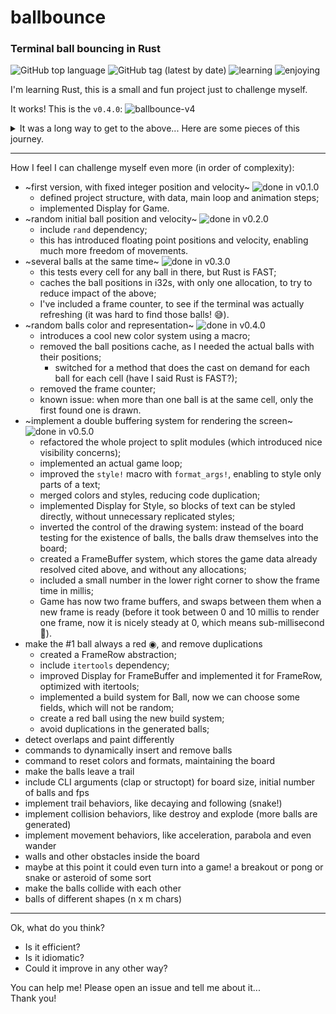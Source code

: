 # ballbounce
### Terminal ball bouncing in Rust

![GitHub top language](https://img.shields.io/github/languages/top/rsalmei/ballbounce)
![GitHub tag (latest by date)](https://img.shields.io/github/v/tag/rsalmei/ballbounce?label=current)
![learning](https://img.shields.io/badge/still%20learning-OH%20YES-red)
![enjoying](https://img.shields.io/badge/enjoying-OH%20YES-green)

I'm learning Rust, this is a small and fun project just to challenge myself.

It works! This is the `v0.4.0`:
![ballbounce-v4](img/ballbounce-v4.gif)

<details>
<summary>It was a long way to get to the above... Here are some pieces of this journey.</summary>

This was the first version.
![ballbounce-v1](img/ballbounce.gif)
</details>

---

How I feel I can challenge myself even more (in order of complexity):

- ~first version, with fixed integer position and velocity~ ![done in v0.1.0](https://img.shields.io/badge/done%20in-v0.1.0-orange)
    - defined project structure, with data, main loop and animation steps;
    - implemented Display for Game.
- ~random initial ball position and velocity~ ![done in v0.2.0](https://img.shields.io/badge/done%20in-v0.2.0-orange)
    - include `rand` dependency;
    - this has introduced floating point positions and velocity, enabling much more freedom of movements.
- ~several balls at the same time~ ![done in v0.3.0](https://img.shields.io/badge/done%20in-v0.3.0-orange)
    - this tests every cell for any ball in there, but Rust is FAST;
    - caches the ball positions in i32s, with only one allocation, to try to reduce impact of the above;
    - I've included a frame counter, to see if the terminal was actually refreshing (it was hard to find those balls! 😅).
- ~random balls color and representation~ ![done in v0.4.0](https://img.shields.io/badge/done%20in-v0.4.0-orange)
    - introduces a cool new color system using a macro;
    - removed the ball positions cache, as I needed the actual balls with their positions;
        - switched for a method that does the cast on demand for each ball for each cell (have I said Rust is FAST?);
    - removed the frame counter;
    - known issue: when more than one ball is at the same cell, only the first found one is drawn.
- ~implement a double buffering system for rendering the screen~ ![done in v0.5.0](https://img.shields.io/badge/done%20in-v0.5.0-orange)
    - refactored the whole project to split modules (which introduced nice visibility concerns);
    - implemented an actual game loop;
    - improved the `style!` macro with `format_args!`, enabling to style only parts of a text;
    - merged colors and styles, reducing code duplication;
    - implemented Display for Style, so blocks of text can be styled directly, without unnecessary replicated styles;
    - inverted the control of the drawing system: instead of the board testing for the existence of balls, the balls draw themselves into the board;
    - created a FrameBuffer system, which stores the game data already resolved cited above, and without any allocations;
    - included a small number in the lower right corner to show the frame time in millis;
    - Game has now two frame buffers, and swaps between them when a new frame is ready (before it took between 0 and 10 millis to render one frame, now it is nicely steady at 0, which means sub-millisecond 👏).
- make the #1 ball always a red ◉, and remove duplications
    - created a FrameRow abstraction;
    - include `itertools` dependency;
    - improved Display for FrameBuffer and implemented it for FrameRow, optimized with itertools;
    - implemented a build system for Ball, now we can choose some fields, which will not be random;
    - create a red ball using the new build system;
    - avoid duplications in the generated balls;
- detect overlaps and paint differently
- commands to dynamically insert and remove balls
- command to reset colors and formats, maintaining the board
- make the balls leave a trail
- include CLI arguments (clap or structopt) for board size, initial number of balls and fps
- implement trail behaviors, like decaying and following (snake!)
- implement collision behaviors, like destroy and explode (more balls are generated)
- implement movement behaviors, like acceleration, parabola and even wander
- walls and other obstacles inside the board
- maybe at this point it could even turn into a game! a breakout or pong or snake or asteroid of some sort
- make the balls collide with each other
- balls of different shapes (n x m chars)

---

Ok, what do you think?
- Is it efficient?
- Is it idiomatic?
- Could it improve in any other way?

You can help me! Please open an issue and tell me about it...
<br>Thank you!

